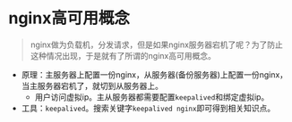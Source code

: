 # nginx高可用概念
> nginx做为负载机，分发请求，但是如果nginx服务器宕机了呢？为了防止这种情况出现，于是就有了所谓的nginx高可用概念。
* 原理：主服务器上配置一份nginx，从服务器(备份服务器)上配置一份nginx，当主服务器宕机了，就切到从服务器上。
  - 用户访问虚拟ip。主从服务器都需要配置`keepalived`和绑定虚拟ip。
* 工具：`keepalived`。搜索关键字`keepalived nginx`即可得到相关知识点。
